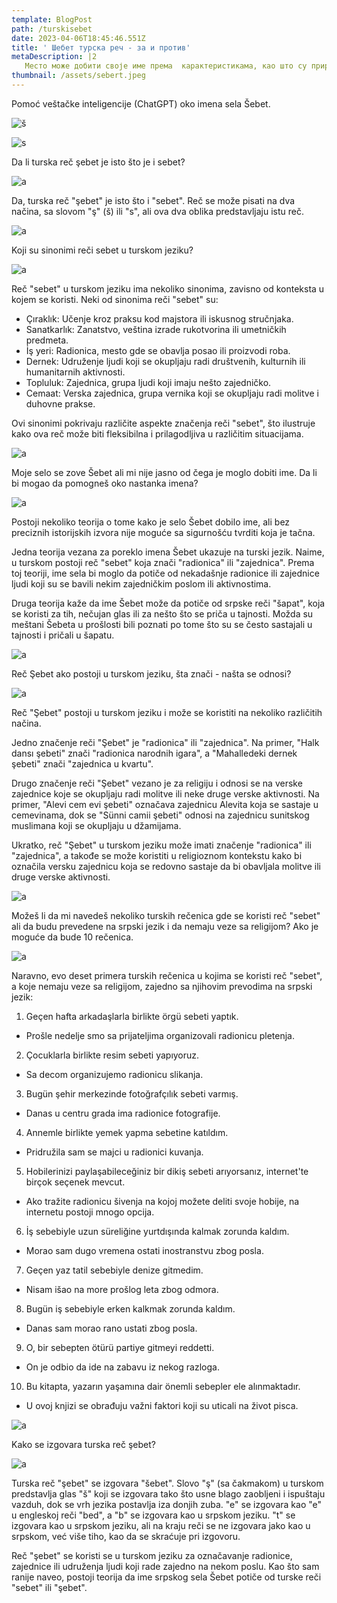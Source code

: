 ```yaml
---
template: BlogPost
path: /turskisebet
date: 2023-04-06T18:45:46.551Z
title: ' Шебет турска реч - за и против'
metaDescription: |2
   Место може добити своје име према  карактеристикама, као што су природне карактеристике (планине, реке, итд.), историјски догађаји или локални обичаји али се име може и преузети од  народа који су ту раније живели и говорили другачије. Име може бити тачно преведено али може због сличности у звучности добити и сасвим друго значење.
thumbnail: /assets/sebert.jpeg
---
```

Pomoć veštačke inteligencije (ChatGPT) oko imena sela Šebet.

![š](/assets/sebet.png "š")

![s](/assets/ai.png "s")

Da li turska reč şebet je isto što je i sebet?

![a](/assets/ai.png "a")

Da, turska reč "şebet" je isto što i "sebet". Reč se može pisati na dva načina, sa slovom "ş" (š) ili "s", ali ova dva oblika predstavljaju istu reč.

![a](/assets/ai.png "a")

Koji su sinonimi reči sebet u turskom jeziku?

![a](/assets/ai.png "a")

Reč "sebet" u turskom jeziku ima nekoliko sinonima, zavisno od konteksta u kojem se koristi. Neki od sinonima reči "sebet" su:

* Çıraklık: Učenje kroz praksu kod majstora ili iskusnog stručnjaka.
* Sanatkarlık: Zanatstvo, veština izrade rukotvorina ili umetničkih predmeta.
* İş yeri: Radionica, mesto gde se obavlja posao ili proizvodi roba.
* Dernek: Udruženje ljudi koji se okupljaju radi društvenih, kulturnih ili humanitarnih aktivnosti.
* Topluluk: Zajednica, grupa ljudi koji imaju nešto zajedničko.
* Cemaat: Verska zajednica, grupa vernika koji se okupljaju radi molitve i duhovne prakse.

Ovi sinonimi pokrivaju različite aspekte značenja reči "sebet", što ilustruje kako ova reč može biti fleksibilna i prilagodljiva u različitim situacijama.

![a](/assets/ai.png "a")

Moje selo se zove Šebet ali mi nije jasno od čega je moglo dobiti ime. Da li bi mogao da pomogneš oko nastanka imena?

![a](/assets/ai.png "a")

Postoji nekoliko teorija o tome kako je selo Šebet dobilo ime, ali bez preciznih istorijskih izvora nije moguće sa sigurnošću tvrditi koja je tačna.

Jedna teorija vezana za poreklo imena Šebet ukazuje na turski jezik. Naime, u turskom postoji reč "sebet" koja znači "radionica" ili "zajednica". Prema toj teoriji, ime sela bi moglo da potiče od nekadašnje radionice ili zajednice ljudi koji su se bavili nekim zajedničkim poslom ili aktivnostima.

Druga teorija kaže da ime Šebet može da potiče od srpske reči "šapat", koja se koristi za tih, nečujan glas ili za nešto što se priča u tajnosti. Možda su meštani Šebeta u prošlosti bili poznati po tome što su se često sastajali u tajnosti i pričali u šapatu.

![a](/assets/ai.png "a")

Reč Şebet ako postoji u turskom jeziku, šta znači - našta se odnosi?



![a](/assets/ai.png "a")

Reč "Şebet" postoji u turskom jeziku i može se koristiti na nekoliko različitih načina.

Jedno značenje reči "Şebet" je "radionica" ili "zajednica". Na primer, "Halk dansı şebeti" znači "radionica narodnih igara", a "Mahalledeki dernek şebeti" znači "zajednica u kvartu".

Drugo značenje reči "Şebet" vezano je za religiju i odnosi se na verske zajednice koje se okupljaju radi molitve ili neke druge verske aktivnosti. Na primer, "Alevi cem evi şebeti" označava zajednicu Alevita koja se sastaje u cemevinama, dok se "Sünni camii şebeti" odnosi na zajednicu sunitskog muslimana koji se okupljaju u džamijama.

Ukratko, reč "Şebet" u turskom jeziku može imati značenje "radionica" ili "zajednica", a takođe se može koristiti u religioznom kontekstu kako bi označila versku zajednicu koja se redovno sastaje da bi obavljala molitve ili druge verske aktivnosti.

![a](/assets/ai.png "a")

Možeš li da mi navedeš nekoliko turskih rečenica gde se koristi reč "sebet" ali da budu prevedene na srpski jezik i da nemaju veze sa religijom? Ako je moguće da bude 10 rečenica.

![a](/assets/ai.png "a")

Naravno, evo deset primera turskih rečenica u kojima se koristi reč "sebet", a koje nemaju veze sa religijom, zajedno sa njihovim prevodima na srpski jezik:

1. Geçen hafta arkadaşlarla birlikte örgü sebeti yaptık.

* Prošle nedelje smo sa prijateljima organizovali radionicu pletenja.

2. Çocuklarla birlikte resim sebeti yapıyoruz.

* Sa decom organizujemo radionicu slikanja.

3. Bugün şehir merkezinde fotoğrafçılık sebeti varmış.

* Danas u centru grada ima radionice fotografije.

4. Annemle birlikte yemek yapma sebetine katıldım.

* Pridružila sam se majci u radionici kuvanja.

5. Hobilerinizi paylaşabileceğiniz bir dikiş sebeti arıyorsanız, internet'te birçok seçenek mevcut.

* Ako tražite radionicu šivenja na kojoj možete deliti svoje hobije, na internetu postoji mnogo opcija.

6. İş sebebiyle uzun süreliğine yurtdışında kalmak zorunda kaldım.

* Morao sam dugo vremena ostati inostranstvu zbog posla.

7. Geçen yaz tatil sebebiyle denize gitmedim.

* Nisam išao na more prošlog leta zbog odmora.

8. Bugün iş sebebiyle erken kalkmak zorunda kaldım.

* Danas sam morao rano ustati zbog posla.

9. O, bir sebepten ötürü partiye gitmeyi reddetti.

* On je odbio da ide na zabavu iz nekog razloga.

10. Bu kitapta, yazarın yaşamına dair önemli sebepler ele alınmaktadır.

* U ovoj knjizi se obrađuju važni faktori koji su uticali na život pisca.

![a](/assets/ai.png "a")

Kako se izgovara turska reč şebet?

![a](/assets/ai.png "a")

Turska reč "şebet" se izgovara "šebet". Slovo "ş" (sa čakmakom) u turskom predstavlja glas "š" koji se izgovara tako što usne blago zaobljeni i ispuštaju vazduh, dok se vrh jezika postavlja iza donjih zuba. "e" se izgovara kao "e" u engleskoj reči "bed", a "b" se izgovara kao u srpskom jeziku. "t" se izgovara kao u srpskom jeziku, ali na kraju reči se ne izgovara jako kao u srpskom, već više tiho, kao da se skraćuje pri izgovoru.

Reč "şebet" se koristi se u turskom jeziku za označavanje radionice, zajednice ili udruženja ljudi koji rade zajedno na nekom poslu. Kao što sam ranije naveo, postoji teorija da ime srpskog sela Šebet potiče od turske reči "sebet" ili "şebet".
